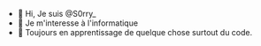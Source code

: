 - 👋 Hi, Je suis @S0rry_
- 👀 Je m'interesse à l'informatique
- 🌱 Toujours en apprentissage de quelque chose surtout du code.

<!---
S0rry22/S0rry22 is a ✨ special ✨ repository because its `README.md` (this file) appears on your GitHub profile.
You can click the Preview link to take a look at your changes.
--->

